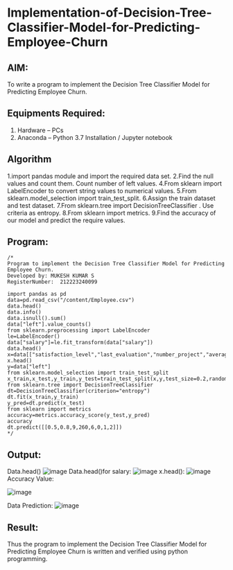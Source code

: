 # Implementation-of-Decision-Tree-Classifier-Model-for-Predicting-Employee-Churn

## AIM:
To write a program to implement the Decision Tree Classifier Model for Predicting Employee Churn.

## Equipments Required:
1. Hardware – PCs
2. Anaconda – Python 3.7 Installation / Jupyter notebook

## Algorithm
1.import pandas module and import the required data set.
2.Find the null values and count them. Count number of left values. 
4.From sklearn import LabelEncoder to convert string values to numerical values. 
5.From sklearn.model_selection import train_test_split. 6.Assign the train dataset and test dataset. 
7.From sklearn.tree import DecisionTreeClassifier . Use criteria as entropy. 
8.From sklearn import metrics. 
9.Find the accuracy of our model and predict the require values.

## Program:
```
/*
Program to implement the Decision Tree Classifier Model for Predicting Employee Churn.
Developed by: MUKESH KUMAR S
RegisterNumber:  212223240099

import pandas as pd
data=pd.read_csv("/content/Employee.csv")
data.head()
data.info()
data.isnull().sum()
data["left"].value_counts()
from sklearn.preprocessing import LabelEncoder
le=LabelEncoder()
data["salary"]=le.fit_transform(data["salary"])
data.head()
x=data[["satisfaction_level","last_evaluation","number_project","average_montly_hours","time_spend_company","Work_accident","promotion_last_5years","salary"]]
x.head()
y=data["left"]
from sklearn.model_selection import train_test_split
x_train,x_test,y_train,y_test=train_test_split(x,y,test_size=0.2,random_state=100)
from sklearn.tree import DecisionTreeClassifier
dt=DecisionTreeClassifier(criterion="entropy")
dt.fit(x_train,y_train)
y_pred=dt.predict(x_test)
from sklearn import metrics
accuracy=metrics.accuracy_score(y_test,y_pred)
accuracy
dt.predict([[0.5,0.8,9,260,6,0,1,2]])
*/
```

## Output:
Data.head()
![image](https://github.com/user-attachments/assets/aea99f1d-d47d-4047-a4a5-d5c382cf278a)
Data.head()for salary:
![image](https://github.com/user-attachments/assets/47f7fda0-c358-4dd0-a59b-888f3de8d884)
x.head():
![image](https://github.com/user-attachments/assets/344d3c0a-d05a-44ff-a817-c7d5c5483bfa)
Accuracy Value:

![image](https://github.com/user-attachments/assets/9c06803f-7cb3-4441-8627-0f9987cc8367)

Data Prediction:
![image](https://github.com/user-attachments/assets/124a85b1-b896-4852-9655-12bca8a6b0d3)

## Result:
Thus the program to implement the  Decision Tree Classifier Model for Predicting Employee Churn is written and verified using python programming.
